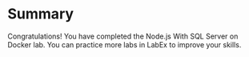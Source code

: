 # Summary

Congratulations! You have completed the Node.js With SQL Server on Docker lab. You can practice more labs in LabEx to improve your skills.
